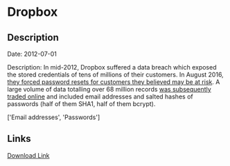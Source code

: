 # Dropbox

## Description

Date: 2012-07-01

Description:
In mid-2012, Dropbox suffered a data breach which exposed the stored credentials of tens of millions of their customers. In August 2016, <a href="https://motherboard.vice.com/read/dropbox-forces-password-resets-after-user-credentials-exposed" target="_blank" rel="noopener">they forced password resets for customers they believed may be at risk</a>. A large volume of data totalling over 68 million records <a href="https://motherboard.vice.com/read/hackers-stole-over-60-million-dropbox-accounts" target="_blank" rel="noopener">was subsequently traded online</a> and included email addresses and salted hashes of passwords (half of them SHA1, half of them bcrypt).


['Email addresses', 'Passwords']

## Links

[Download Link](https://link-to.net/1229997/837.6017529388764/dynamic/?r=aHR0cHM6Ly93d3cubWVkaWFmaXJlLmNvbS92aWV3L1lJUGZoSFk5SXpJNnF5Si9kcm9wYm94LmNvbS9maWxl)